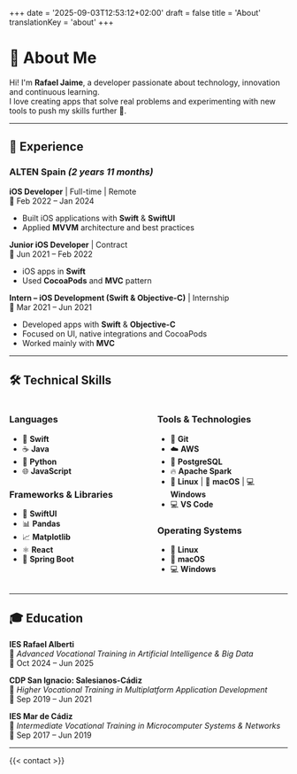 +++
date = '2025-09-03T12:53:12+02:00'
draft = false
title = 'About'
translationKey = 'about'
+++

# 👋 About Me

Hi! I'm **Rafael Jaime**, a developer passionate about technology, innovation and continuous learning.  
I love creating apps that solve real problems and experimenting with new tools to push my skills further 🚀.

---

## 💼 Experience

### ALTEN Spain *(2 years 11 months)*

**iOS Developer** | Full-time | Remote  
📅 Feb 2022 – Jan 2024  
- Built iOS applications with **Swift** & **SwiftUI**  
- Applied **MVVM** architecture and best practices  

**Junior iOS Developer** | Contract  
📅 Jun 2021 – Feb 2022  
- iOS apps in **Swift**  
- Used **CocoaPods** and **MVC** pattern  

**Intern – iOS Development (Swift & Objective-C)** | Internship  
📅 Mar 2021 – Jun 2021  
- Developed apps with **Swift** & **Objective-C**  
- Focused on UI, native integrations and CocoaPods  
- Worked mainly with **MVC**  

---

## 🛠️ Technical Skills

<div style="display: grid; grid-template-columns: 1fr 1fr; gap: 2rem; margin: 1rem 0;">

<div>

### Languages
- 🦅 **Swift**  
- ☕ **Java**  
- 🐍 **Python**  
- 🌐 **JavaScript**

### Frameworks & Libraries
- 🍏 **SwiftUI**  
- 📊 **Pandas**  
- 📈 **Matplotlib**  
- ⚛️ **React**  
- 🌱 **Spring Boot**

</div>

<div>

### Tools & Technologies
- 🔧 **Git**  
- ☁️ **AWS**  
- 🐘 **PostgreSQL**  
- 🔥 **Apache Spark**  
- 🐧 **Linux** | 🍎 **macOS** | 💻 **Windows**  
- 💻 **VS Code**

### Operating Systems
- 🐧 **Linux**
- 🍎 **macOS**  
- 💻 **Windows**

</div>

</div>

---

## 🎓 Education

**IES Rafael Alberti**  
🎯 *Advanced Vocational Training in Artificial Intelligence & Big Data*  
📅 Oct 2024 – Jun 2025  

**CDP San Ignacio: Salesianos-Cádiz**  
🎯 *Higher Vocational Training in Multiplatform Application Development*  
📅 Sep 2019 – Jun 2021  

**IES Mar de Cádiz**  
🎯 *Intermediate Vocational Training in Microcomputer Systems & Networks*  
📅 Sep 2017 – Jun 2019  

---

{{< contact >}}
